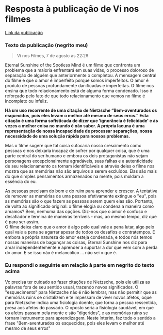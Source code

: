 # Resposta à publicação de Vi nos filmes

[Link da publicação](https://www.facebook.com/333330316683772/posts/4980448398638584/)

### Texto da publicação (negrito meu)

> Vi nos Filmes,
> 7 de agosto às 22:26

Eternal Sunshine of the Spotless Mind é um filme que confronta um problema que a maioria enfrentará em suas vidas,
o processo doloroso de separação de alguém que anteriormente o completou.  A mensagem central do filme é que o amor
é imperfeito porque somos imperfeitos.  O amor é produto de pessoas profundamente danificadas e imperfeitas.
O filme nos ensina que todo relacionamento está de alguma forma condenado.
Isso é reforçado pelo fato de que todo relacionamento que vemos no filme é incompleto ou infeliz. 

**Há um uso recorrente de uma  citação  de Nietzsche “Bem-aventurados os esquecidos, pois eles levam o melhor até mesmo de seus erros.”
Esta citação é uma forma sofisticada de dizer que 'ignorância é felicidade' e às vezes a melhor coisa  no mundo é não saber.
A própria lacuna é uma representação de nossa incapacidade de processar separações, nossa necessidade de uma solução rápida para nossos problemas.**

Mas o filme sugere que tal coisa sufocaria nosso crescimento como pessoas e nos deixaria  incapaz de sofrer por qualquer coisa,
que é uma parte central do ser humano e embora os dois protagonistas não sejam personagens excepcionalmente agradáveis, suas falhas e
a autenticidade de seu relacionamento os tornam identificáveis ​​e através deles o filme nos mostra que as memórias não são  arquivos a serem excluídos. Elas são mais do que simples pensamentos armazenados na mente, pois moldam a essência do eu.

As pessoas precisam do bom e do ruim para aprender e crescer. 
A tentativa de remover as memórias de uma pessoa efetivamente extingue  o "eu", pois as memórias são o que fazem as pessoas
serem quem elas são.  Portanto, de volta ao significado original: o filme elogia ou condena a maneira como amamos?  Bem, nenhuma das opções.
Diz-nos que o amor é confuso e desafiador e termina de maneiras terríveis - mas, ao mesmo tempo, diz que é para ser assim.  
O filme deixa claro que o amor é algo pelo qual vale a pena lutar, algo pelo qual vale a pena se agarrar apesar de todos os desafios e contratempos.
E embora a própria natureza do amor esteja condenada, e todos nós temos nossas maneiras de bagunçar as coisas,
Eternal Sunshine nos diz para amar independentemente e aprender a suportar a dor que vem com a perda do amor.
E se isso não é melancólico ... não sei o que é.

### Eu respondi o seguinte em relação à parte em negrito do texto acima

Vc precisa ter cuidado ao fazer citações de Nietzsche, pois ele utiliza as palavras fora de seu sentido usual, trazendo novos significados. O "esquecimento" para Nietzsche não é não lembrar, mas não permitir que as memórias ruins se cristalizem e te impessam de viver novos afetos, oque para Nietzsche indica uma fisiologia doente, que torna a pessoa ressentida, presa aos afetos do passado. O oposto seria a fisiologia  saudável, em que os afetos passam pela mente e são "digeridos", e as memórias ruins se tornam instrumento para aprendizagem. Neste ínterim, faz todo o sentido a frase "Bem-aventurados os esquecidos, pois eles levam o melhor até mesmo de seus erros"
